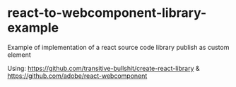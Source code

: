 # react-to-webcomponent-library-example
Example of implementation of a react source code library publish as custom element

Using:
https://github.com/transitive-bullshit/create-react-library & https://github.com/adobe/react-webcomponent
